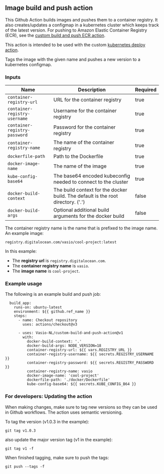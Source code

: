 ## Image build and push action

This Github Action builds images and pushes them to a container registry.
It also creates/updates a configmap in a kubernetes cluster which keeps track of the latest version.
For pushing to Amazon Elastic Container Registry (ECR), see the [custom build and push ECR action](https://github.com/Vasio-NL/custom-build-and-push-ECR-action).

This action is intended to be used with the custom [kubernetes deploy action](https://github.com/Vasio-NL/custom-k8s-deploy-action).

Tags the image with the given name and pushes a new version to a kubernetes configmap.

### Inputs

| Name                          | Description                                                                      | Required |
|-------------------------------|----------------------------------------------------------------------------------| --- |
| `container-registry-url`      | URL for the container registry                                                   | true |
| `container-registry-username` | Username for the container registry                                              | true |
| `container-registry-password` | Password for the container registry                                              | true |
| `container-registry-name`     | The name of the container registry                                               | true |
| `dockerfile-path`             | Path to the Dockerfile                                                           | true |
| `docker-image-name`           | The name of the image                                                            | true |
| `kube-config-base64`          | The base64 encoded kubeconfig needed to connect to the cluster                   | true |
| `docker-build-context`        | The build context for the docker build. The default is the root directory. ('.') | false |
| `docker-build-args`           | Optional additional build arguments for the docker build                         | false |

The container registry name is the name that is prefixed to the image name. An example image:

`registry.digitalocean.com/vasio/cool-project:latest`

In this example:
- The <b>registry url</b> is `registry.digitalocean.com`.
- The <b>container registry name</b> is `vasio`.
- The <b>image name</b> is `cool-project`.

### Example usage

The following is an example build and push job:

```
  build_app:
    runs-on: ubuntu-latest
    environment: ${{ github.ref_name }}
    steps:
      - name: Checkout repository
        uses: actions/checkout@v3
      
      - uses: Vasio-NL/custom-build-and-push-action@v1
        with:
          docker-build-context: '.'
          docker-build-args: NODE_VERSION=18
          container-registry-url: ${{ vars.REGISTRY_URL }}
          container-registry-username: ${{ secrets.REGISTRY_USERNAME }}
          container-registry-password: ${{ secrets.REGISTRY_PASSWORD }}
          container-registry-name: vasio
          docker-image-name: 'cool-project'
          dockerfile-path: './docker/Dockerfile'
          kube-config-base64: ${{ secrets.KUBE_CONFIG_B64 }}
```

### For developers: Updating the action
When making changes, make sure to tag new versions so they can be used in Github workflows. The action uses semantic versioning.

To tag the version (v1.0.3 in the example):

`git tag v1.0.3`

also update the major version tag (v1 in the example):

`git tag v1 -f`

When finished tagging, make sure to push the tags:

`git push --tags -f`
